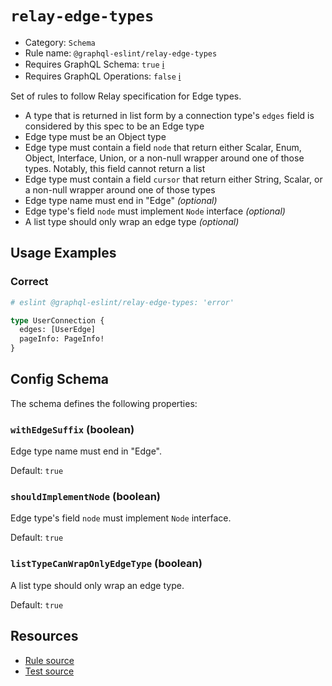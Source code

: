 # `relay-edge-types`

- Category: `Schema`
- Rule name: `@graphql-eslint/relay-edge-types`
- Requires GraphQL Schema: `true` [ℹ️](../../README.md#extended-linting-rules-with-graphql-schema)
- Requires GraphQL Operations: `false`
  [ℹ️](../../README.md#extended-linting-rules-with-siblings-operations)

Set of rules to follow Relay specification for Edge types.

- A type that is returned in list form by a connection type's `edges` field is considered by this
  spec to be an Edge type
- Edge type must be an Object type
- Edge type must contain a field `node` that return either Scalar, Enum, Object, Interface, Union,
  or a non-null wrapper around one of those types. Notably, this field cannot return a list
- Edge type must contain a field `cursor` that return either String, Scalar, or a non-null wrapper
  around one of those types
- Edge type name must end in "Edge" _(optional)_
- Edge type's field `node` must implement `Node` interface _(optional)_
- A list type should only wrap an edge type _(optional)_

## Usage Examples

### Correct

```graphql
# eslint @graphql-eslint/relay-edge-types: 'error'

type UserConnection {
  edges: [UserEdge]
  pageInfo: PageInfo!
}
```

## Config Schema

The schema defines the following properties:

### `withEdgeSuffix` (boolean)

Edge type name must end in "Edge".

Default: `true`

### `shouldImplementNode` (boolean)

Edge type's field `node` must implement `Node` interface.

Default: `true`

### `listTypeCanWrapOnlyEdgeType` (boolean)

A list type should only wrap an edge type.

Default: `true`

## Resources

- [Rule source](../../packages/plugin/src/rules/relay-edge-types.ts)
- [Test source](../../packages/plugin/tests/relay-edge-types.spec.ts)
